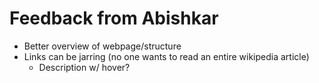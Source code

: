 # Feedback from Abishkar

* Better overview of webpage/structure
* Links can be jarring \(no one wants to read an entire wikipedia article\)
  * Description w/ hover?

